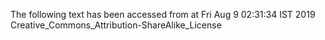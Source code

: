 The following text has been accessed from at Fri Aug 9 02:31:34 IST 2019
Creative_Commons_Attribution-ShareAlike_License
